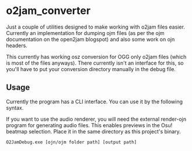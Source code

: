 # o2jam_converter

Just a couple of utilities designed to make working with o2jam files easier. Currently an implementation for dumping ojm files (as per the ojm documentation on the open2jam blogspot) and also some work on ojn headers. 

This currently has working osz conversion for OGG only o2jam files (which is most of the files anyways). There currently isn't an interface for this, so you'll have to put your conversion directory manually in the debug file.

## Usage

Currently the program has a CLI interface. You can use it by the following syntax. 

If you want to use the audio renderer, you will need the external render-ojn program for generating audio files. This enables previews in the Osu! beatmap selection. Place it in the same directory as this project's binary.

```
O2JamDebug.exe [ojn/ojm folder path] [output path]
```
